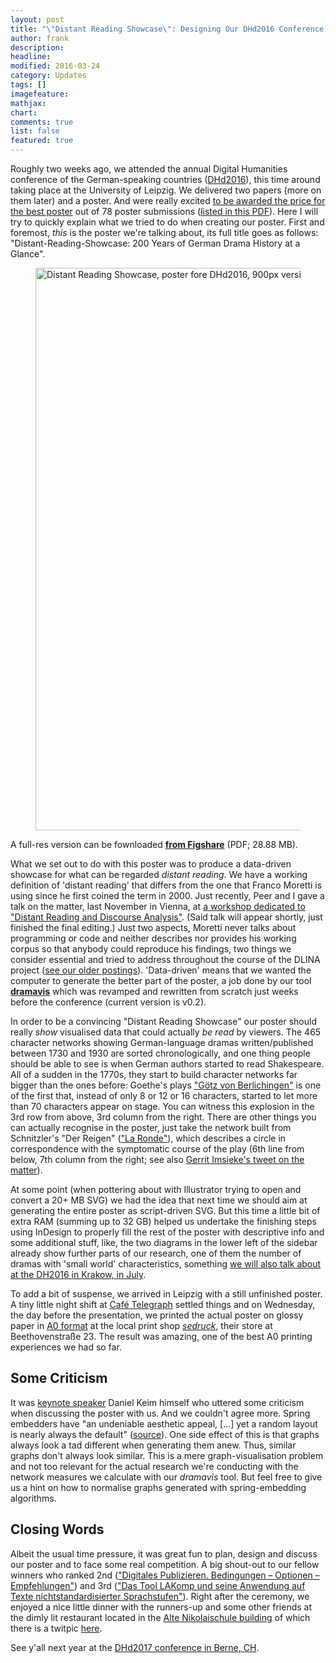 ```yaml
---
layout: post
title: "\"Distant Reading Showcase\": Designing Our DHd2016 Conference Poster"
author: frank
description: 
headline: 
modified: 2016-03-24
category: Updates
tags: []
imagefeature: 
mathjax: 
chart: 
comments: true
list: false
featured: true
---
```

Roughly two weeks ago, we attended the annual Digital Humanities conference of the German-speaking countries ([DHd2016](http://www.dhd2016.de/)), this time around taking place at the University of Leipzig. We delivered two papers (more on them later) and a poster. And were really excited [to be awarded the price for the best poster](http://www.dig-hum.de/gewinner-des-posterawards-2016) out of 78 poster submissions ([listed in this PDF](http://dhd2016.de/sites/default/files/dhd2016/files/PosterAward_Leipzig_2016.pdf)). Here I will try to quickly explain what we tried to do when creating our poster. First and foremost, *this* is the poster we're talking about, its full title goes as follows: "Distant-Reading-Showcase: 200 Years of German Drama History at a Glance".

<figure>
  <img src="{{ site.url }}/images/distant-reading-showcase-poster-dhd2016-leipzig-900px.jpg" alt="Distant Reading Showcase, poster fore DHd2016, 900px version" style="width:900px">
</figure>

A full-res version can be fownloaded **[from Figshare](https://dx.doi.org/10.6084/m9.figshare.3101203.v1)** (PDF; 28.88 MB).

What we set out to do with this poster was to produce a data-driven showcase for what can be regarded *distant reading*. We have a working definition of 'distant reading' that differs from the one that Franco Moretti is using since he first coined the term in 2000. Just recently, Peer and I gave a talk on the matter, last November in Vienna, at [a workshop dedicated to "Distant Reading and Discourse Analysis"](http://www.iwk.ac.at/events/distant-reading-und-diskursanalyse). (Said talk will appear shortly, just finished the final editing.) Just two aspects, Moretti never talks about programming or code and neither describes nor provides his working corpus so that anybody could reproduce his findings, two things we consider essential and tried to address throughout the course of the DLINA project ([see our older postings](/recent/)). 'Data-driven' means that we wanted the computer to generate the better part of the poster, a job done by our tool **[dramavis](https://github.com/lehkost/dramavis)** which was revamped and rewritten from scratch just weeks before the conference (current version is v0.2).

In order to be a convincing "Distant Reading Showcase" our poster should really *show* visualised data that could actually *be read* by viewers. The 465 character networks showing German-language dramas written/published between 1730 and 1930 are sorted chronologically, and one thing people should be able to see is when German authors started to read Shakespeare. All of a sudden  in the 1770s, they start to build character networks far bigger than the ones before: Goethe's plays ["Götz von Berlichingen"](https://en.wikipedia.org/wiki/G%C3%B6tz_von_Berlichingen_(Goethe)) is one of the first that, instead of only 8 or 12 or 16 characters, started to let more than 70 characters appear on stage. You can witness this explosion in the 3rd row from above, 3rd column from the right. There are other things you can actually recognise in the poster, just take the network built from Schnitzler's "Der Reigen" (["La Ronde"](https://en.wikipedia.org/wiki/La_Ronde_(play))), which describes a circle in correspondence with the symptomatic course of the play (6th line from below, 7th column from the right; see also [Gerrit Imsieke's tweet on the matter](https://twitter.com/gimsieke/status/707855735070322688)).

At some point (when pottering about with Illustrator trying to open and convert a 20+ MB SVG) we had the idea that next time we should aim at generating the entire poster as script-driven SVG. But this time a little bit of extra RAM (summing up to 32 GB) helped us undertake the finishing steps using InDesign to properly fill the rest of the poster with descriptive info and some additional stuff, like, the two diagrams in the lower left of the sidebar already show further parts of our research, one of them the number of dramas with 'small world' characteristics, something [we will also talk about at the DH2016 in Krakow, in July](https://www.conftool.pro/dh2016/index.php?page=browseSessions&form_session=42).

To add a bit of suspense, we arrived in Leipzig with a still unfinished poster. A tiny little night shift at [Café Telegraph](http://www.cafe-telegraph.de/) settled things and on Wednesday, the day before the presentation, we printed the actual poster on glossy paper in [A0 format](https://en.wikipedia.org/wiki/ISO_216#A_series) at the local print shop [*sedruck*](https://www.sedruck-leipzig.de/), their store at Beethovenstraße 23. The result was amazing, one of the best A0 printing experiences we had so far.

## Some Criticism

It was [keynote speaker](http://www.dhd2016.de/Abschluss) Daniel Keim himself who uttered some criticism when discussing the poster with us. And we couldn't agree more. Spring embedders have "an undeniable aesthetic appeal, [...] yet a random layout is nearly always the default" ([source](http://gdea.informatik.uni-koeln.de/1327/)). One side effect of this is that graphs always look a tad different when generating them anew. Thus, similar graphs don't always look similar. This is a mere graph-visualisation problem and not too relevant for the actual research we're conducting with the network measures we calculate with our *dramavis* tool. But feel free to give us a hint on how to normalise graphs generated with spring-embedding algorithms.

## Closing Words

Albeit the usual time pressure, it was great fun to plan, design and discuss our poster and to face some real competition. A big shout-out to our fellow winners who ranked 2nd (["Digitales Publizieren. Bedingungen – Optionen – Empfehlungen"](https://twitter.com/cutuchiqueno/status/707839351720419328)) and 3rd (["Das Tool LAKomp und seine Anwendung auf Texte nichtstandardisierter Sprachstufen"](https://twitter.com/ARockenberger/status/707584563447513088)). Right after the ceremony, we enjoyed a nice little dinner with the runners-up and some other friends at the dimly lit restaurant located in the [Alte Nikolaischule building](https://de.wikipedia.org/wiki/Alte_Nikolaischule_(Leipzig)) of which there is a twitpic [here](https://twitter.com/peertrilcke/status/707997860386750464).

See y'all next year at the [DHd2017 conference in Berne, CH](http://www.dig-hum.de/dhd-2017).
